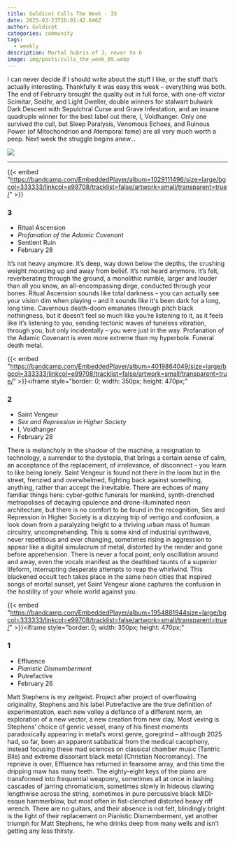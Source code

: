 ```yaml
---
title: Goldicot Culls The Week - IX
date: 2025-03-23T16:01:42.646Z
author: Goldicot
categories: community
tags:
  - weekly
description: Mortal hubris of 3, never to 6
image: img/posts/culls_the_week_09.webp
---
```

<!--StartFragment-->

I can never decide if I should write about the stuff I like, or the stuff that’s actually interesting. Thankfully it was easy this week – everything was both. The end of February brought the quality out in full force, with one-off victor Scimitar, Seidhr, and Light Dweller, double winners for stalwart bulwark Dark Descent with Sepulchral Curse and Grave Infestation, and an insane quadruple winner for the best label out there, I, Voidhanger. Only one survived the cull, but Sleep Paralysis, Venomous Echoes, and Ruinous Power (of Mitochondrion and Atemporal fame) are all very much worth a peep. Next week the struggle begins anew…

![](img/posts/culls_the_week_09.webp)

- - -

{{< embed "https://bandcamp.com/EmbeddedPlayer/album=1029111496/size=large/bgcol=333333/linkcol=e99708/tracklist=false/artwork=small/transparent=true/" >}}

### 3﻿

* Ritual Ascension
* *Profanation of the Adamic Covenant*
* Sentient Ruin
* February 28

It’s not heavy anymore. It’s deep, way down below the depths, the crushing weight mounting up and away from belief. It’s not heard anymore. It’s felt, reverberating through the ground, a monolithic rumble, larger and louder than all you know, an all-encompassing dirge, conducted through your bones. Ritual Ascension sounds like total darkness – you can actually see your vision dim when playing – and it sounds like it's been dark for a long, long time. Cavernous death-doom emanates through pitch black nothingness, but it doesn’t feel so much like you’re listening to it, as it feels like it’s listening to you, sending tectonic waves of tuneless vibration, through you, but only incidentally – you were just in the way. Profanation of the Adamic Covenant is even more extreme than my hyperbole. Funeral death metal.

{{< embed "https://bandcamp.com/EmbeddedPlayer/album=4019864049/size=large/bgcol=333333/linkcol=e99708/tracklist=false/artwork=small/transparent=true/" >}}<iframe style="border: 0; width: 350px; height: 470px;" 



### 2﻿

* Saint Vengeur
* *Sex and Repression in Higher Society*
* I, Voidhanger
* February 28

<!--StartFragment-->

There is melancholy in the shadow of the machine, a resignation to technology, a surrender to the dystopia, that brings a certain sense of calm, an acceptance of the replacement, of irrelevance, of disconnect – you learn to like being lonely. Saint Vengeur is found not there in the loom but in the street, frenzied and overwhelmed, fighting back against something, anything, rather than accept the inevitable. There are echoes of many familiar things here: cyber-gothic funerals for mankind, synth-drenched metropolises of decaying opulence and drone-illuminated neon architecture, but there is no comfort to be found in the recognition, Sex and Repression in Higher Society is a dizzying trip of vertigo and confusion, a look down from a paralyzing height to a thriving urban mass of human circuitry, uncomprehending. This is some kind of industrial synthwave, never repetitious and ever changing, sometimes rising in aggression to appear like a digital simulacrum of metal, distorted by the render and gone before apprehension. There is never a focal point, only oscillation around and away, even the vocals manifest as the deathbed taunts of a superior lifeform, interrupting desperate attempts to reap the whirlwind. This blackened occult tech takes place in the same neon cities that inspired songs of mortal sunset, yet Saint Vengeur alone captures the confusion in the hostility of your whole world against you. 



{{< embed "https://bandcamp.com/EmbeddedPlayer/album=1954881944size=large/bgcol=333333/linkcol=e99708/tracklist=false/artwork=small/transparent=true/" >}}<iframe style="border: 0; width: 350px; height: 470px;" 



### 1﻿

* Effluence
* *Pianistic Dismemberment*
* Putrefactive
* February 26

<!--StartFragment-->

Matt Stephens is my zeitgeist. Project after project of overflowing originality, Stephens and his label Putrefactive are the true definition of experimentation, each new volley a defiance of a different norm, an exploration of a new vector, a new creation from new clay. Most vexing is Stephens’ choice of genric vessel, many of his finest moments paradoxically appearing in metal’s worst genre, goregrind – although 2025 had, so far, been an apparent sabbatical from the medical cacophony, instead focusing these mad sciences on classical chamber music (Tantric Bile) and extreme dissonant black metal (Christian Necromancy). The reprieve is over, Effluence has returned in fearsome array, and this time the dripping maw has many teeth. The eighty-eight keys of the piano are transformed into frequential weaponry, sometimes all at once in lashing cascades of jarring chromaticism, sometimes slowly in hideous clawing lengthwise across the string, sometimes in pure percussive black MIDI-esque hammerblow, but most often in fist-clenched distorted heavy riff wrench. There are no guitars, and their absence is not felt, blindingly bright is the light of their replacement on Pianistic Dismemberment, yet another triumph for Matt Stephens, he who drinks deep from many wells and isn’t getting any less thirsty. 



<!--EndFragment-->